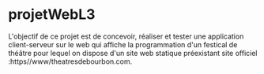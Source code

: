 # projetWebL3

L'objectif de ce projet est de concevoir, réaliser et tester une application client-serveur sur le web qui affiche la programmation d'un festical de théâtre pour lequel on dispose d'un site web statique préexistant 
site officiel :https//www/theatresdebourbon.com.
